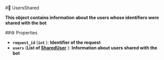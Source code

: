 #🔮 UsersShared

**This object contains information about the users whose identifiers were shared with the bot**

##⚙️ Properties

- **`request_id`** (**`int`** ): **Identifier of the request**
- **`users`** (**List of [SharedUser](SharedUser.md)** ): **Information about users shared with the bot**
